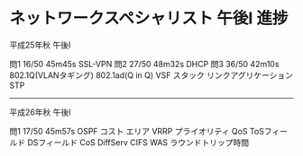# ネットワークスペシャリスト 午後Ⅰ 進捗

平成25年秋 午後Ⅰ

問1 16/50 45m45s SSL-VPN
問2 27/50 48m32s DHCP
問3 36/50 42m10s 802.1Q(VLANタギング) 802.1ad(Q in Q) VSF スタック リンクアグリケーション STP

---------------------------------
平成26年秋 午後Ⅰ

問1 17/50 45m57s OSPF コスト エリア VRRP プライオリティ QoS ToSフィールド DSフィールド CoS DiffServ CIFS WAS ラウンドトリップ時間